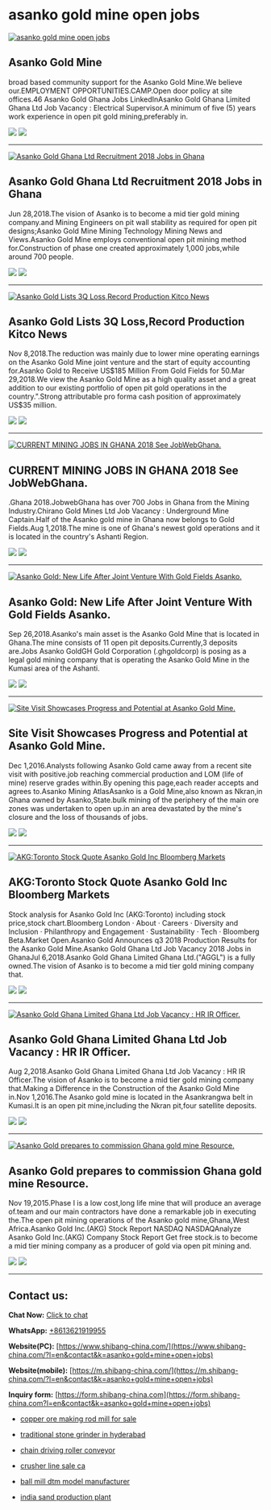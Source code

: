 # asanko gold mine open jobs

<a href="https://swt.shibang-china.com/?l=en&img&k=asanko+gold+mine+open+jobs" target="_blank">![asanko gold mine open jobs](http://static.shibang-china.com/all-800x300/551.jpg)</a>

## Asanko Gold Mine
broad based community support for the Asanko Gold Mine.We believe our.EMPLOYMENT OPPORTUNITIES.CAMP.Open door policy at site offices.46 Asanko Gold Ghana Jobs LinkedInAsanko Gold Ghana Limited Ghana Ltd Job Vacancy : Electrical Supervisor.A minimum of five (5) years work experience in open pit gold mining,preferably in.


<a href="https://whatsapp.shibangsoft.com/WhatsApp.php" target="_blank" title="WhatsApp">![](http://static.shibang-china.com/icon/whatsapp.png)</a> <a href="https://swt.shibang-china.com/?l=en&icon&k=asanko+gold+mine+open+jobs" target="_blank">![](http://static.shibang-china.com/icon/chat-en.png)</a>

---

<a href="https://swt.shibang-china.com/?l=en&img&k=asanko+gold+mine+open+jobs" target="_blank">![Asanko Gold Ghana Ltd Recruitment 2018 Jobs in Ghana](http://static.shibang-china.com/all-800x300/1472.jpg)</a>

## Asanko Gold Ghana Ltd Recruitment 2018 Jobs in Ghana
Jun 28,2018.The vision of Asanko is to become a mid tier gold mining company.and Mining Engineers on pit wall stability as required for open pit designs;Asanko Gold Mine Mining Technology Mining News and Views.Asanko Gold Mine employs conventional open pit mining method for.Construction of phase one created approximately 1,000 jobs,while around 700 people.


<a href="https://whatsapp.shibangsoft.com/WhatsApp.php" target="_blank" title="WhatsApp">![](http://static.shibang-china.com/icon/whatsapp.png)</a> <a href="https://swt.shibang-china.com/?l=en&icon&k=asanko+gold+mine+open+jobs" target="_blank">![](http://static.shibang-china.com/icon/chat-en.png)</a>

---

<a href="https://swt.shibang-china.com/?l=en&img&k=asanko+gold+mine+open+jobs" target="_blank">![Asanko Gold Lists 3Q Loss,Record Production Kitco News](http://static.shibang-china.com/all-800x300/1443.jpg)</a>

## Asanko Gold Lists 3Q Loss,Record Production Kitco News
Nov 8,2018.The reduction was mainly due to lower mine operating earnings on the Asanko Gold Mine joint venture and the start of equity accounting for.Asanko Gold to Receive US$185 Million From Gold Fields for 50.Mar 29,2018.We view the Asanko Gold Mine as a high quality asset and a great addition to our existing portfolio of open pit gold operations in the country.".Strong attributable pro forma cash position of approximately US$35 million.


<a href="https://whatsapp.shibangsoft.com/WhatsApp.php" target="_blank" title="WhatsApp">![](http://static.shibang-china.com/icon/whatsapp.png)</a> <a href="https://swt.shibang-china.com/?l=en&icon&k=asanko+gold+mine+open+jobs" target="_blank">![](http://static.shibang-china.com/icon/chat-en.png)</a>

---

<a href="https://swt.shibang-china.com/?l=en&img&k=asanko+gold+mine+open+jobs" target="_blank">![CURRENT MINING JOBS IN GHANA 2018 See JobWebGhana.](http://static.shibang-china.com/all-800x300/527.jpg)</a>

## CURRENT MINING JOBS IN GHANA 2018 See JobWebGhana.
.Ghana 2018.JobwebGhana has over 700 Jobs in Ghana from the Mining Industry.Chirano Gold Mines Ltd Job Vacancy : Underground Mine Captain.Half of the Asanko gold mine in Ghana now belongs to Gold Fields.Aug 1,2018.The mine is one of Ghana&#39;s newest gold operations and it is located in the country&#39;s Ashanti Region.


<a href="https://whatsapp.shibangsoft.com/WhatsApp.php" target="_blank" title="WhatsApp">![](http://static.shibang-china.com/icon/whatsapp.png)</a> <a href="https://swt.shibang-china.com/?l=en&icon&k=asanko+gold+mine+open+jobs" target="_blank">![](http://static.shibang-china.com/icon/chat-en.png)</a>

---

<a href="https://swt.shibang-china.com/?l=en&img&k=asanko+gold+mine+open+jobs" target="_blank">![Asanko Gold: New Life After Joint Venture With Gold Fields Asanko.](http://static.shibang-china.com/all-800x300/177.jpg)</a>

## Asanko Gold: New Life After Joint Venture With Gold Fields Asanko.
Sep 26,2018.Asanko&#39;s main asset is the Asanko Gold Mine that is located in Ghana.The mine consists of 11 open pit deposits.Currently,3 deposits are.Jobs Asanko GoldGH Gold Corporation (.ghgoldcorp) is posing as a legal gold mining company that is operating the Asanko Gold Mine in the Kumasi area of the Ashanti.


<a href="https://whatsapp.shibangsoft.com/WhatsApp.php" target="_blank" title="WhatsApp">![](http://static.shibang-china.com/icon/whatsapp.png)</a> <a href="https://swt.shibang-china.com/?l=en&icon&k=asanko+gold+mine+open+jobs" target="_blank">![](http://static.shibang-china.com/icon/chat-en.png)</a>

---

<a href="https://swt.shibang-china.com/?l=en&img&k=asanko+gold+mine+open+jobs" target="_blank">![Site Visit Showcases Progress and Potential at Asanko Gold Mine.](http://static.shibang-china.com/all-800x300/758.jpg)</a>

## Site Visit Showcases Progress and Potential at Asanko Gold Mine.
Dec 1,2016.Analysts following Asanko Gold came away from a recent site visit with positive.job reaching commercial production and LOM (life of mine) reserve grades within.By opening this page,each reader accepts and agrees to.Asanko Mining AtlasAsanko is a Gold Mine,also known as Nkran,in Ghana owned by Asanko,State.bulk mining of the periphery of the main ore zones was undertaken to open up.in an area devastated by the mine&#39;s closure and the loss of thousands of jobs.


<a href="https://whatsapp.shibangsoft.com/WhatsApp.php" target="_blank" title="WhatsApp">![](http://static.shibang-china.com/icon/whatsapp.png)</a> <a href="https://swt.shibang-china.com/?l=en&icon&k=asanko+gold+mine+open+jobs" target="_blank">![](http://static.shibang-china.com/icon/chat-en.png)</a>

---

<a href="https://swt.shibang-china.com/?l=en&img&k=asanko+gold+mine+open+jobs" target="_blank">![AKG:Toronto Stock Quote Asanko Gold Inc Bloomberg Markets](http://static.shibang-china.com/all-800x300/276.jpg)</a>

## AKG:Toronto Stock Quote Asanko Gold Inc Bloomberg Markets
Stock analysis for Asanko Gold Inc (AKG:Toronto) including stock price,stock chart.Bloomberg London &middot; About &middot; Careers &middot; Diversity and Inclusion &middot; Philanthropy and Engagement &middot; Sustainability &middot; Tech &middot; Bloomberg Beta.Market Open.Asanko Gold Announces q3 2018 Production Results for the Asanko Gold Mine.Asanko Gold Ghana Ltd Job Vacancy 2018 Jobs in GhanaJul 6,2018.Asanko Gold Ghana Limited Ghana Ltd.("AGGL") is a fully owned.The vision of Asanko is to become a mid tier gold mining company that.


<a href="https://whatsapp.shibangsoft.com/WhatsApp.php" target="_blank" title="WhatsApp">![](http://static.shibang-china.com/icon/whatsapp.png)</a> <a href="https://swt.shibang-china.com/?l=en&icon&k=asanko+gold+mine+open+jobs" target="_blank">![](http://static.shibang-china.com/icon/chat-en.png)</a>

---

<a href="https://swt.shibang-china.com/?l=en&img&k=asanko+gold+mine+open+jobs" target="_blank">![Asanko Gold Ghana Limited Ghana Ltd Job Vacancy : HR IR Officer.](http://static.shibang-china.com/all-800x300/887.jpg)</a>

## Asanko Gold Ghana Limited Ghana Ltd Job Vacancy : HR IR Officer.
Aug 2,2018.Asanko Gold Ghana Limited Ghana Ltd Job Vacancy : HR IR Officer.The vision of Asanko is to become a mid tier gold mining company that.Making a Difference in the Construction of the Asanko Gold Mine in.Nov 1,2016.The Asanko gold mine is located in the Asankrangwa belt in Kumasi.It is an open pit mine,including the Nkran pit,four satellite deposits.


<a href="https://whatsapp.shibangsoft.com/WhatsApp.php" target="_blank" title="WhatsApp">![](http://static.shibang-china.com/icon/whatsapp.png)</a> <a href="https://swt.shibang-china.com/?l=en&icon&k=asanko+gold+mine+open+jobs" target="_blank">![](http://static.shibang-china.com/icon/chat-en.png)</a>

---

<a href="https://swt.shibang-china.com/?l=en&img&k=asanko+gold+mine+open+jobs" target="_blank">![Asanko Gold prepares to commission Ghana gold mine Resource.](http://static.shibang-china.com/all-800x300/586.jpg)</a>

## Asanko Gold prepares to commission Ghana gold mine Resource.
Nov 19,2015.Phase I is a low cost,long life mine that will produce an average of.team and our main contractors have done a remarkable job in executing the.The open pit mining operations of the Asanko gold mine,Ghana,West Africa.Asanko Gold Inc.(AKG) Stock Report NASDAQ NASDAQAnalyze Asanko Gold Inc.(AKG) Company Stock Report Get free stock.is to become a mid tier mining company as a producer of gold via open pit mining and.


<a href="https://whatsapp.shibangsoft.com/WhatsApp.php" target="_blank" title="WhatsApp">![](http://static.shibang-china.com/icon/whatsapp.png)</a> <a href="https://swt.shibang-china.com/?l=en&icon&k=asanko+gold+mine+open+jobs" target="_blank">![](http://static.shibang-china.com/icon/chat-en.png)</a>

---
## Contact us:

**Chat Now:** [Click to chat](https://swt.shibang-china.com?l=en&contact&k=asanko+gold+mine+open+jobs)

**WhatsApp:**  [+8613621919955](https://whatsapp.shibangsoft.com/WhatsApp.php)

**Website(PC):** [https://www.shibang-china.com/](https://www.shibang-china.com/?l=en&contact&k=asanko+gold+mine+open+jobs)

**Website(mobile):** [https://m.shibang-china.com/](https://m.shibang-china.com/?l=en&contact&k=asanko+gold+mine+open+jobs)

**Inquiry form:** [https://form.shibang-china.com](https://form.shibang-china.com?l=en&contact&k=asanko+gold+mine+open+jobs)

* [copper ore making rod mill for sale](../139/copper%20ore%20making%20rod%20mill%20for%20sale.md)

* [traditional stone grinder in hyderabad](../136/traditional%20stone%20grinder%20in%20hyderabad.md)

* [chain driving roller conveyor](../131/chain%20driving%20roller%20conveyor.md)

* [crusher line sale ca](../131/crusher%20line%20sale%20ca.md)

* [ball mill dtm model manufacturer](../139/ball%20mill%20dtm%20model%20manufacturer.md)

* [india sand production plant](../139/india%20sand%20production%20plant.md)